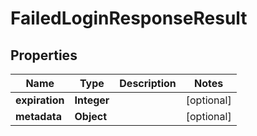 # FailedLoginResponseResult

## Properties
Name | Type | Description | Notes
------------ | ------------- | ------------- | -------------
**expiration** | **Integer** |  |  [optional]
**metadata** | **Object** |  |  [optional]
